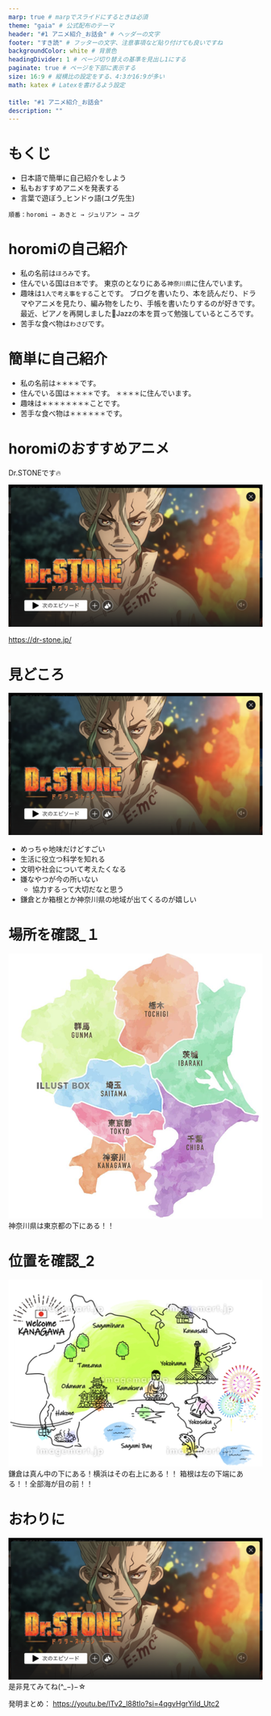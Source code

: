 ```yaml
---
marp: true # marpでスライドにするときは必須
theme: "gaia" # 公式配布のテーマ
header: "#1 アニメ紹介_お話会" # ヘッダーの文字
footer: "すき読" # フッターの文字、注意事項など貼り付けても良いですね
backgroundColor: white # 背景色
headingDivider: 1 # ページ切り替えの基準を見出し1にする
paginate: true # ページを下部に表示する
size: 16:9 # 縦横比の設定をする、4:3か16:9が多い
math: katex # Latexを書けるよう設定

title: "#1 アニメ紹介_お話会"
description: ""
---
```




# もくじ

- 日本語で簡単に自己紹介をしよう
- 私もおすすめアニメを発表する
- 言葉で遊ぼう\_ヒンドゥ語(ユグ先生)

```
順番：horomi → あきと → ジュリアン → ユグ
```

# horomiの自己紹介

- 私の名前は`ほろみ`です。
- 住んでいる国は`日本`です。
  東京のとなりにある`神奈川県`に住んでいます。
- 趣味は`1人で考え事をする`ことです。
  ブログを書いたり、本を読んだり、ドラマやアニメを見たり、編み物をしたり、手帳を書いたりするのが好きです。
  最近、ピアノを再開しました🎉Jazzの本を買って勉強しているところです。
- 苦手な食べ物は`わさび`です。

# 簡単に自己紹介

- 私の名前は`＊＊＊＊`です。
- 住んでいる国は`＊＊＊＊`です。
  `＊＊＊＊`に住んでいます。
- 趣味は`＊＊＊＊＊＊＊＊`ことです。
- 苦手な食べ物は`＊＊＊＊＊＊`です。


# horomiのおすすめアニメ

Dr.STONEです🔥

![w:500](./images/2024-05-15-15-24-37.png)

https://dr-stone.jp/

# 見どころ

![bg 70% contrast:80% drop-shadow saturate:1.5 opacity:.3](./images/2024-05-15-15-24-37.png)

- めっちゃ地味だけどすごい
- 生活に役立つ科学を知れる
- 文明や社会について考えたくなる
- 嫌なやつが今の所いない
  - 協力するって大切だなと思う
- 鎌倉とか箱根とか神奈川県の地域が出てくるのが嬉しい

# 場所を確認\_１

![w:500](./images/2024-05-16-11-08-38.png)
神奈川県は東京都の下にある！！

# 位置を確認\_2

![w:500](./images/2024-05-16-11-22-02.png)
鎌倉は真ん中の下にある！横浜はその右上にある！！
箱根は左の下端にある！！全部海が目の前！！

# おわりに

![bg 70% contrast:80% drop-shadow saturate:1.5 opacity:.3](./images/2024-05-15-15-24-37.png)
是非見てみてね(^\_−)−☆

発明まとめ： https://youtu.be/lTv2_l88tIo?si=4qgvHgrYiId_Utc2
